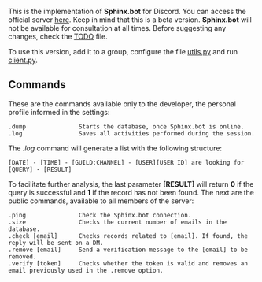This is the implementation of **Sphinx.bot** for Discord. You can access the official server [here](https://discord.gg/m2vvU67qCg). Keep in mind that this is a beta version. **Sphinx.bot** will not be available for consultation at all times. Before suggesting any changes, check the [TODO](https://github.com/rf-peixoto/Sphinx.bot/blob/main/Discord/TODO.md) file.

To use this version, add it to a group, configure the file [utils.py](https://github.com/rf-peixoto/Sphinx.bot/blob/main/Discord/utils.py) and run [client.py](https://github.com/rf-peixoto/Sphinx.bot/blob/main/Discord/client.py).

## Commands

These are the commands available only to the developer, the personal profile informed in the settings:
```
.dump               Starts the database, once Sphinx.bot is online.
.log                Saves all activities performed during the session.
```

The _.log_ command will generate a list with the following structure:

``` [DATE] - [TIME] - [GUILD:CHANNEL] - [USER][USER ID] are looking for [QUERY] - [RESULT] ```

To facilitate further analysis, the last parameter **[RESULT]** will return **0** if the query is successful and **1** if the record has not been found. The next are the public commands, available to all members of the server:
```
.ping               Check the Sphinx.bot connection.
.size               Checks the current number of emails in the database.
.check [email]      Checks records related to [email]. If found, the reply will be sent on a DM.
.remove [email]     Send a verification message to the [email] to be removed.
.verify [token]     Checks whether the token is valid and removes an email previously used in the .remove option.

```
